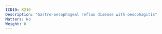 ```yaml
---
ICD10: K210
Description: "Gastro-oesophageal reflux disease with oesophagitis"
Matters: No
Weight: 0
---
```

